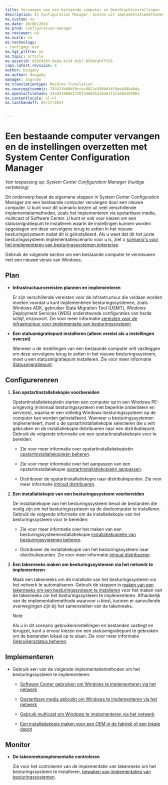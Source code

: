```yaml
---
title: Vervangen van een bestaande computer en Overdrachtinstellingen | Microsoft-documenten
description: In Configuration Manager, kiezen uit implementatiemethoden, zoals opstartbare media, multicast of Software Center om een bestaande computer vervangen door een nieuwe computer.
ms.custom: na
ms.date: 10/06/2016
ms.prod: configuration-manager
ms.reviewer: na
ms.suite: na
ms.technology:
- configmgr-osd
ms.tgt_pltfrm: na
ms.topic: article
ms.assetid: d28f4363-9e8a-4c54-9cb7-0594fabfff26
caps.latest.revision: 6
author: Dougeby
ms.author: dougeby
manager: angrobe
ms.translationtype: Machine Translation
ms.sourcegitcommit: 74341fb60bf9ccbc8822e390bd34f9eda58b4bda
ms.openlocfilehash: 243433980e1720fd468d52a4a61f2c3a8e3659b5
ms.contentlocale: nl-nl
ms.lasthandoff: 05/17/2017


---
```

# <a name="replace-an-existing-computer-and-transfer-settings-with-system-center-configuration-manager"></a>Een bestaande computer vervangen en de instellingen overzetten met System Center Configuration Manager

*Van toepassing op: System Center Configuration Manager (huidige vertakking)*

Dit onderwerp bevat de algemene stappen in System Center Configuration Manager om een bestaande computer vervangen door een nieuwe computer. U kunt voor dit scenario kiezen uit veel verschillende implementatiemethoden, zoals het implementeren via opstartbare media, multicast of Software Center. U kunt er ook voor kiezen om een statusmigratiepunt te installeren waarin de instellingen kunnen worden opgeslagen om deze vervolgens terug te zetten in het nieuwe besturingssysteem nadat dit is geïnstalleerd. Als u weet dat dit het juiste besturingssysteem implementatiescenario voor u is, ziet u [scenario's voor het implementeren van besturingssystemen enterprise](scenarios-to-deploy-enterprise-operating-systems.md).  

 Gebruik de volgende secties om een bestaande computer te vernieuwen met een nieuwe versie van Windows.  

##  <a name="BKMK_Plan"></a> Plan  

-   **Infrastructuurvereisten plannen en implementeren**  

     Er zijn verschillende vereisten voor de infrastructuur die voldaan worden moeten voordat u kunt implementeren besturingssystemen, zoals Windows ADK, gebruiker State Migration Tool (USMT), Windows Deployment Services (WDS) ondersteunde configuraties van harde schijf, enzovoort. Zie voor meer informatie [vereisten voor de infrastructuur voor implementatie van besturingssysteem](../plan-design/infrastructure-requirements-for-operating-system-deployment.md)  

-   **Een statusmigratiepunt installeren (alleen vereist als u instellingen overzet)**  

     Wanneer u de instellingen van een bestaande computer wilt vastleggen om deze vervolgens terug te zetten in het nieuwe besturingssysteem, moet u een statusmigratiepunt installeren. Zie voor meer informatie [Statusmigratiepunt](../get-started/prepare-site-system-roles-for-operating-system-deployments.md#BKMK_StateMigrationPoints).  

##  <a name="BKMK_Configure"></a> Configurerenren  

1.  **Een opstartinstallatiekopie voorbereiden**  

     Opstartinstallatiekopieën starten een computer op in een Windows PE-omgeving (minimaal besturingssysteem met beperkte onderdelen en services), waarna er een volledig Windows-besturingssysteem op de computer kan worden geïnstalleerd. Wanneer u besturingssystemen implementeert, moet u de opstartinstallatiekopie selecteren die u wilt gebruiken en de installatiekopie distribueren naar een distributiepunt. Gebruik de volgende informatie om een opstartinstallatiekopie voor te bereiden:  

    -   Zie voor meer informatie over opstartinstallatiekopieën [opstartinstallatiekopieën beheren](../get-started/manage-boot-images.md).  

    -   Zie voor meer informatie over het aanpassen van een opstartinstallatiekopie [opstartinstallatiekopieën aanpassen](../get-started/customize-boot-images.md).  

    -   Distribueer de opstartinstallatiekopie naar distributiepunten. Zie voor meer informatie [inhoud distribueren](../../core/servers/deploy/configure/deploy-and-manage-content.md#a-namebkmkdistributea-distribute-content).  

2.  **Een installatiekopie van een besturingssysteem voorbereiden**  

     De installatiekopie van het besturingssysteem bevat de bestanden die nodig zijn om het besturingssysteem op de doelcomputer te installeren. Gebruik de volgende informatie om de installatiekopie van het besturingssysteem voor te bereiden:  

    -   Zie voor meer informatie over het maken van een besturingssysteeminstallatiekopie [installatiekopieën van besturingssystemen beheren](../get-started/manage-operating-system-images.md).  

    -   Distribueer de installatiekopie van het besturingssysteem naar distributiepunten. Zie voor meer informatie [inhoud distribueren](../../core/servers/deploy/configure/deploy-and-manage-content.md#a-namebkmkdistributea-distribute-content).  

3.  **Een takenreeks maken om besturingssystemen via het netwerk te implementeren**  

     Maak een takenreeks om de installatie van het besturingssysteem via het netwerk te automatiseren. Gebruik de stappen in [maken van een takenreeks om een besturingssysteem te installeren](create-a-task-sequence-to-install-an-operating-system.md) voor het maken van de takenreeks om het besturingssysteem te implementeren. Afhankelijk van de implementatiemethode waarvoor u kiest, kunnen er aanvullende overwegingen zijn bij het samenstellen van de takenreeks.  

    > [!NOTE]  
    >  Als u in dit scenario gebruikersinstellingen en bestanden vastlegt en terugzet, kunt u ervoor kiezen om een statusmigratiepunt te gebruiken om de bestanden lokaal op te slaan. Zie voor meer informatie [Gebruikersstatus beheren](../get-started/manage-user-state.md).  

##  <a name="BKMK_Deploy"></a> Implementeren  

-   Gebruik een van de volgende implementatiemethoden om het besturingssysteem te implementeren:  

    -   [Software Center gebruiken om Windows te implementeren via het netwerk](use-software-center-to-deploy-windows-over-the-network.md)  

    -   [Opstartbare media gebruikt om Windows te implementeren via het netwerk](use-bootable-media-to-deploy-windows-over-the-network.md)  

    -   [Gebruik multicast om Windows te implementeren via het netwerk](use-multicast-to-deploy-windows-over-the-network.md)  

    -   [Een installatiekopie maken voor een OEM in de fabriek of een lokale depot](create-an-image-for-an-oem-in-factory-or-a-local-depot.md)  

## <a name="monitor"></a>Monitor  

-   **De takenreeksimplementatie controleren**  

     Zie voor het controleren van de implementatie van takenreeks om het besturingssysteem te installeren, [bewaken van implementaties van besturingssystemen](monitor-operating-system-deployments.md).  

